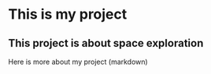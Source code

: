 # This is my project

## This project is about space exploration

Here is more about my project  (markdown)
